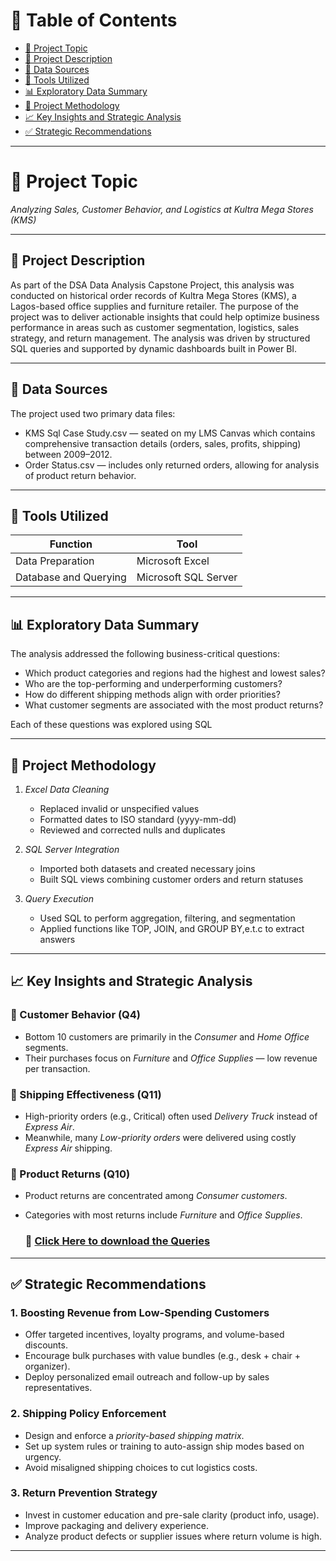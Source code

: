 # 📘 Table of Contents

- [📌 Project Topic](#-project-topic)
- [📖 Project Description](#-project-description)
- [📂 Data Sources](#-data-sources)
- [🧰 Tools Utilized](#-tools-utilized)
- [📊 Exploratory Data Summary](#-exploratory-data-summary)
- [🔧 Project Methodology](#-project-methodology)
- [📈 Key Insights and Strategic Analysis](#-key-insights-and-strategic-analysis)
- [✅ Strategic Recommendations](#-strategic-recommendations)

---

# 📌 Project Topic

*Analyzing Sales, Customer Behavior, and Logistics at Kultra Mega Stores (KMS)*

---

## 📖 Project Description

As part of the DSA Data Analysis Capstone Project, this analysis was conducted on historical order records of Kultra Mega Stores (KMS), a Lagos-based office supplies and furniture retailer. The purpose of the project was to deliver actionable insights that could help optimize business performance in areas such as customer segmentation, logistics, sales strategy, and return management. The analysis was driven by structured SQL queries and supported by dynamic dashboards built in Power BI.

---

## 📂 Data Sources

The project used two primary data files:

- KMS Sql Case Study.csv — seated on my LMS Canvas which contains comprehensive transaction details (orders, sales, profits, shipping) between 2009–2012.
- Order Status.csv — includes only returned orders, allowing for analysis of product return behavior.

---

## 🧰 Tools Utilized

| Function               | Tool                    |
|------------------------|-------------------------|
| Data Preparation       | Microsoft Excel         |
| Database and Querying  | Microsoft SQL Server    |

---

## 📊 Exploratory Data Summary

The analysis addressed the following business-critical questions:

- Which product categories and regions had the highest and lowest sales?
- Who are the top-performing and underperforming customers?
- How do different shipping methods align with order priorities?
- What customer segments are associated with the most product returns?

Each of these questions was explored using SQL

---

## 🔧 Project Methodology

1. *Excel Data Cleaning*
   - Replaced invalid or unspecified values
   - Formatted dates to ISO standard (yyyy-mm-dd)
   - Reviewed and corrected nulls and duplicates

2. *SQL Server Integration*
   - Imported both datasets and created necessary joins
   - Built SQL views combining customer orders and return statuses

3. *Query Execution*
   - Used SQL to perform aggregation, filtering, and segmentation
   - Applied functions like TOP, JOIN, and GROUP BY,e.t.c to extract answers

---

## 📈 Key Insights and Strategic Analysis

### 🔹 Customer Behavior (Q4)
- Bottom 10 customers are primarily in the *Consumer* and *Home Office* segments.
- Their purchases focus on *Furniture* and *Office Supplies* — low revenue per transaction.

### 🔹 Shipping Effectiveness (Q11)
- High-priority orders (e.g., Critical) often used *Delivery Truck* instead of *Express Air*.
- Meanwhile, many *Low-priority orders* were delivered using costly *Express Air* shipping.

### 🔹 Product Returns (Q10)
- Product returns are concentrated among *Consumer customers*.
- Categories with most returns include *Furniture* and *Office Supplies*.

  ### 🔹 [Click Here to download the Queries](PROJECT-DSA.txt)

---

## ✅ Strategic Recommendations

### 1. Boosting Revenue from Low-Spending Customers
- Offer targeted incentives, loyalty programs, and volume-based discounts.
- Encourage bulk purchases with value bundles (e.g., desk + chair + organizer).
- Deploy personalized email outreach and follow-up by sales representatives.

### 2. Shipping Policy Enforcement
- Design and enforce a *priority-based shipping matrix*.
- Set up system rules or training to auto-assign ship modes based on urgency.
- Avoid misaligned shipping choices to cut logistics costs.

### 3. Return Prevention Strategy
- Invest in customer education and pre-sale clarity (product info, usage).
- Improve packaging and delivery experience.
- Analyze product defects or supplier issues where return volume is high.

---

